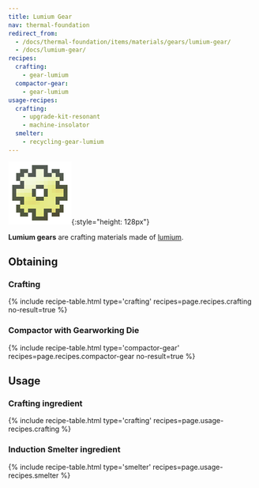 ```yaml
---
title: Lumium Gear
nav: thermal-foundation
redirect_from:
  - /docs/thermal-foundation/items/materials/gears/lumium-gear/
  - /docs/lumium-gear/
recipes:
  crafting:
    - gear-lumium
  compactor-gear:
    - gear-lumium
usage-recipes:
  crafting:
    - upgrade-kit-resonant
    - machine-insolator
  smelter:
    - recycling-gear-lumium
---
```


![Lumium gear](/assets/images/thermal-foundation/gear-lumium.png){:style="height: 128px"}


**Lumium gears** are crafting materials made of [lumium](/docs/thermal-foundation/lumium-ingot/).


Obtaining
---------

### Crafting
{% include recipe-table.html type='crafting' recipes=page.recipes.crafting no-result=true %}

### Compactor with Gearworking Die
{% include recipe-table.html type='compactor-gear' recipes=page.recipes.compactor-gear no-result=true %}


Usage
-----

### Crafting ingredient
{% include recipe-table.html type='crafting' recipes=page.usage-recipes.crafting %}

### Induction Smelter ingredient
{% include recipe-table.html type='smelter' recipes=page.usage-recipes.smelter %}
